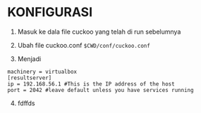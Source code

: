 # KONFIGURASI
1. Masuk ke dala file cuckoo yang telah di run sebelumnya 

2. Ubah file cuckoo.conf `$CWD/conf/cuckoo.conf`

3. Menjadi 

```
machinery = virtualbox
[resultserver]
ip = 192.168.56.1 #This is the IP address of the host
port = 2042 #leave default unless you have services running

```

4. fdffds

